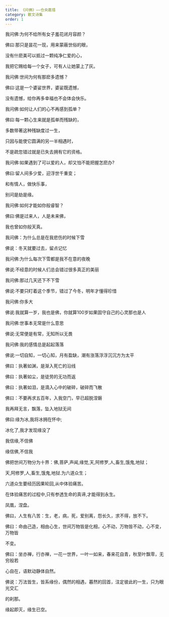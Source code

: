 ```yaml
---
title: 《问佛》——仓央嘉措
category: 散文诗集
order: 1
---
```


我问佛∶为何不给所有女子羞花闭月容颜？

佛曰∶那只是昙花一现，用来蒙蔽世俗的眼，

没有什麽美可以抵过一颗纯净仁爱的心，

我把它赐给每一个女子，可有人让她蒙上了灰。

我问佛∶世间为何有那麽多遗憾？

佛曰∶这是一个婆娑世界，婆娑既遗憾，

没有遗憾，给你再多幸福也不会体会快乐。

我问佛∶如何让人们的心不再感到孤单？

佛曰∶每一颗心生来就是孤单而残缺的，

多数带著这种残缺度过一生，

只因与能使它圆满的另一半相遇时，

不是疏忽错过就是已失去拥有它的资格。

我问佛∶如果遇到了可以爱的人，却又怕不能把握怎麽办?

佛曰∶留人间多少爱，迎浮世千重变；

和有情人，做快乐事，

别问是劫是缘。

我问佛∶如何才能如你般睿智？

佛曰∶佛是过来人，人是未来佛，

我也曾如你般天真。

我问佛：为什么总是在我悲伤的时候下雪

佛说：冬天就要过去，留点记忆

我问佛:为什么每次下雪都是我不在意的夜晚

佛说:不经意的时候人们总会错过很多真正的美丽

我问佛:那过几天还下不下雪

佛说:不要只盯着这个季节，错过了今冬，明年才懂得珍惜

我问佛:你多大

佛说:我就算一岁，我也是佛，你就算100岁如果固守自己的心灵那也是人

我问佛:世事本无常是什么意思

佛说:无常便是有常，无知所以无畏

我问佛:我的感情总是起起落落

佛说:一切自知，一切心知，月有盈缺，潮有涨落浮浮沉沉方为太平

佛曰：执著如渊，是渐入死亡的沿线

佛曰：执著如尘，是徒劳的无功而返

佛曰：执著如泪，是滴入心中的破碎，破碎而飞散

佛曰：不要再求五百年，入我空门，早已超脱涅磐

我再拜无言，飘落，坠入地狱无间

佛曰:缘为冰,我将冰拥在怀中;

冰化了,我才发现缘没了

我信缘,不信佛

缘信佛,不信我

佛把世间万物分为十界：佛,菩萨,声闻,缘觉,天,阿修罗,人,畜生,饿鬼,地狱；

天,阿修罗,人,畜生,饿鬼,地狱.为六道众生；

六道众生要经历因果轮回,从中体验痛苦。

在体验痛苦的过程中,只有参透生命的真谛,才能得到永生。

凤凰，涅盘。

佛曰，人生有八苦：生，老，病，死，爱别离，怨长久，求不得，放不下。

佛曰：命由己造，相由心生，世间万物皆是化相，心不动，万物皆不动，心不变，万物皆

不变。

佛曰：坐亦禅，行亦禅，一花一世界，一叶一如来，春来花自青，秋至叶飘零，无穷般若

心自在，语默动静体自然。

佛说：万法皆生，皆系缘份，偶然的相遇，暮然的回首，注定彼此的一生，只为眼光交汇

的刹那。

缘起即灭，缘生已空。